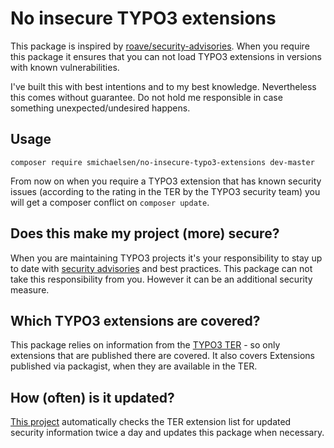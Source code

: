 # No insecure TYPO3 extensions

This package is inspired by [roave/security-advisories](https://github.com/Roave/SecurityAdvisories). When you require this package it ensures that you can not load TYPO3 extensions in versions with known vulnerabilities.

I've built this with best intentions and to my best knowledge. Nevertheless this comes without guarantee. Do not hold me responsible in case something unexpected/undesired happens.

## Usage

`composer require smichaelsen/no-insecure-typo3-extensions dev-master`

From now on when you require a TYPO3 extension that has known security issues (according to the rating in the TER by the TYPO3 security team) you will get a composer conflict on `composer update`.

## Does this make my project (more) secure?

When you are maintaining TYPO3 projects it's your responsibility to stay up to date with [security advisories](https://typo3.org/help/security-advisories/) and best practices. This package can not take this responsibility from you. However it can be an additional security measure.

## Which TYPO3 extensions are covered?

This package relies on information from the [TYPO3 TER](https://extensions.typo3.org/) - so only extensions that are published there are covered. It also covers Extensions published via packagist, when they are available in the TER.

## How (often) is it updated?

[This project](https://gitlab.com/smichaelsen/no-insecure-extensions-updater) automatically checks the TER extension list for updated security information twice a day and updates this package when necessary.
